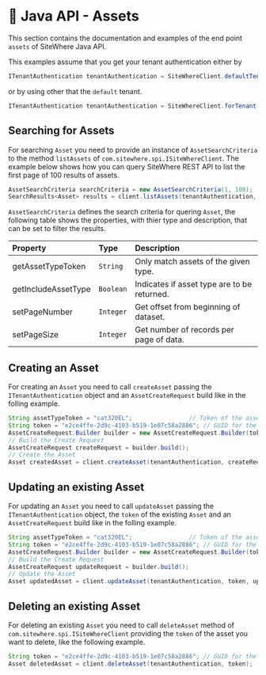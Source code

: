 # :book: Java API - Assets

<Seo/>

This section contains the documentation and examples of the end point `assets` of SiteWhere Java API.

This examples assume that you get your tenant authentication either by

```java
ITenantAuthentication tenantAuthentication = SiteWhereClient.defaultTenant();
```

or by using other that the `default` tenant.

```java
ITenantAuthentication tenantAuthentication = SiteWhereClient.forTenant("token", "auth");
```

## Searching for Assets

For searching `Asset` you need to provide an instance of `AssetSearchCriteria` to the method 
`listAssets` of `com.sitewhere.spi.ISiteWhereClient`. The example below shows how you can query SiteWhere REST API to list the first
page of 100 results of assets.

```java
AssetSearchCriteria searchCriteria = new AssetSearchCriteria(1, 100);
SearchResults<Asset> results = client.listAssets(tenantAuthentication, searchCriteria);
```

`AssetSearchCriteria` defines the search criteria for quering `Asset`, the following table shows the properties, with 
thier type and description, that can be set to filter the results.

| Property               | Type        | Description                                                    |
|:-----------------------|:------------|:---------------------------------------------------------------|
| getAssetTypeToken      | `String`    | Only match assets of the given type.                           |
| getIncludeAssetType    | `Boolean`   | Indicates if asset type are to be returned.                    |
| setPageNumber          | `Integer`   | Get offset from beginning of dataset.                          |
| setPageSize            | `Integer`   | Get number of records per page of data.                        |

## Creating an Asset

For creating an `Asset` you need to call `createAsset` passing the `ITenantAuthentication` object and an
`AssetCreateRequest` build like in the folling example.

```java
String assetTypeToken = "cat320EL";                // Token of the asset type
String token = "e2ce4ffe-2d9c-4103-b519-1e07c58a2886"; // GUID for the Asset
AssetCreateRequest.Builder builder = new AssetCreateRequest.Builder(token, assetTypeToken, "my asset");
// Build the Create Request
AssetCreateRequest createRequest = builder.build();
// Create the Asset
Asset createdAsset = client.createAsset(tenantAuthentication, createRequest);
```

## Updating an existing Asset

For updating an `Asset` you need to call `updateAsset` passing the `ITenantAuthentication` object,
the `token` of the existing `Asset` and an `AssetCreateRequest` build like in the folling example.

```java
String assetTypeToken = "cat320EL";                // Token of the asset type
String token = "e2ce4ffe-2d9c-4103-b519-1e07c58a2886"; // GUID for the Asset
AssetCreateRequest.Builder builder = new AssetCreateRequest.Builder(token, assetTypeToken, "my updated asset");
// Build the Create Request
AssetCreateRequest updateRequest = builder.build();
// Update the Asset
Asset updatedAsset = client.updateAsset(tenantAuthentication, token, updateRequest);
```

## Deleting an existing Asset

For deleting an existing `Asset` you need to call `deleteAsset` method of `com.sitewhere.spi.ISiteWhereClient`
providing the `token` of the asset you want to delete, like the following example.

```java
String token = "e2ce4ffe-2d9c-4103-b519-1e07c58a2886"; // GUID for the Asset
Asset deletedAsset = client.deleteAsset(tenantAuthentication, token);
```
